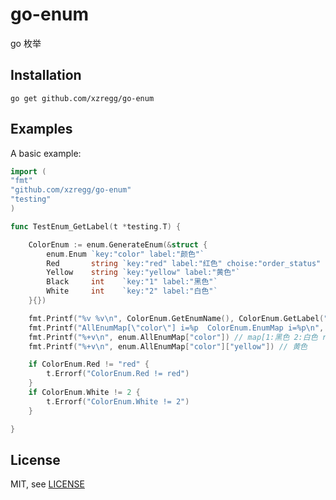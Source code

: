 go-enum
==============================
go 枚举


Installation
------------

```
go get github.com/xzregg/go-enum
```

Examples
--------

A basic example:

```go
import (
"fmt"
"github.com/xzregg/go-enum"
"testing"
)

func TestEnum_GetLabel(t *testing.T) {

	ColorEnum := enum.GenerateEnum(&struct {
		enum.Enum `key:"color" label:"颜色"`
		Red       string `key:"red" label:"红色" choise:"order_status" `
		Yellow    string `key:"yellow" label:"黄色"`
		Black     int    `key:"1" label:"黑色"`
		White     int    `key:"2" label:"白色"`
	}{})

	fmt.Printf("%v %v\n", ColorEnum.GetEnumName(), ColorEnum.GetLabel("red")) // color 红色
	fmt.Printf("AllEnumMap[\"color\"] i=%p  ColorEnum.EnumMap i=%p\n", enum.AllEnumMap["color"], ColorEnum.GetEnumMap())
	fmt.Printf("%+v\n", enum.AllEnumMap["color"]) // map[1:黑色 2:白色 red:红色 yellow:黄色]
	fmt.Printf("%+v\n", enum.AllEnumMap["color"]["yellow"]) // 黄色

	if ColorEnum.Red != "red" {
		t.Errorf("ColorEnum.Red != red")
	}
	if ColorEnum.White != 2 {
		t.Errorf("ColorEnum.White != 2")
	}

}
```

License
-------

MIT, see [LICENSE](LICENSE)
